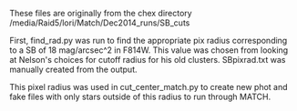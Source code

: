 These files are originally from the chex directory /media/Raid5/lori/Match/Dec2014_runs/SB_cuts

First, find_rad.py was run to find the appropriate pix radius corresponding to a SB of 18 mag/arcsec^2 in F814W.  This value was chosen from 
looking at Nelson's choices for cutoff radius for his old clusters.
SBpixrad.txt was manually created from the output.

This pixel radius was used in cut_center_match.py to create new phot and fake files with only stars outside of this radius to run through MATCH.
